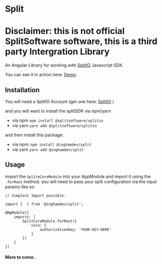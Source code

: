 # Split

# Disclaimer: this is not official SplitSoftware software, this is a third party Intergration Library

An Angular Library for working with [SplitIO](https://split.io) Javascript SDK.

You can see it in action here: [Demo](https://breningham.github.io/split/).

## Installation

You will need a SplitIO Account (get one here: [SplitIO](https://split.io) )

and you will want to install the splitSDK via npm/yarn

- via npm `npm install @splitsoftware/splitio`
- via yarn `yarn add @splitsoftware/splitio`

and then install this package:

- via npm: `npm install @inghamdev/split`
- via yarn `yarn add @inghamdev/split`

## Usage

import the `SpliteCoreModule` into your AppModule and import it using the `.forRoot` method. you will need to pass your split configuration via the input params like so:

```(ts)
// Simplest Import possible.

import {  } from '@inghamdev/split';

@NgModule({
    imports: [
        SplitCoreModule.forRoot({
            core: {
                authorizationKey: 'YOUR-KEY-HERE'
            }
        })
    ]
})

```

#### More to come..
